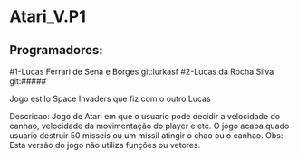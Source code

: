# Atari_V.P1
## Programadores: 
   #1-Lucas Ferrari de Sena e Borges  git:lurkasf
   #2-Lucas da Rocha Silva git:#####

Jogo estilo Space Invaders que fiz com o outro Lucas

   Descricao: Jogo de Atari em que o usuario pode decidir a velocidade do canhao,
   velocidade da movimentação do player e etc. 
   O jogo acaba quado usuario destruir 50 misseis ou um missil atingir o chao ou o canhao.
   Obs: Esta versão do jogo não utiliza funções ou vetores.

